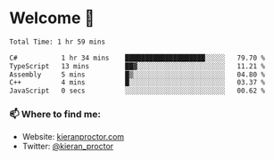 # Welcome 🦘

<!--START_SECTION:waka-->

```txt
Total Time: 1 hr 59 mins

C#           1 hr 34 mins    ████████████████████░░░░░   79.70 %
TypeScript   13 mins         ██▓░░░░░░░░░░░░░░░░░░░░░░   11.21 %
Assembly     5 mins          █▒░░░░░░░░░░░░░░░░░░░░░░░   04.80 %
C++          4 mins          █░░░░░░░░░░░░░░░░░░░░░░░░   03.37 %
JavaScript   0 secs          ░░░░░░░░░░░░░░░░░░░░░░░░░   00.62 %
```

<!--END_SECTION:waka-->

### 📫 Where to find me:

-   Website: [kieranproctor.com](https://kieranproctor.com/)
-   Twitter: [@kieran_proctor](https://twitter.com/kieran_proctor)
